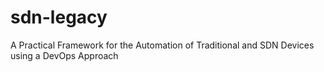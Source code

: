 # sdn-legacy
A Practical Framework for the Automation of Traditional and SDN Devices using a DevOps Approach
